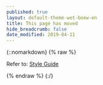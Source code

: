 ```yaml
---
published: true
layout: default-theme-wet-boew-en
title: This page has moved
hide_breadcrumb: false
date_modified: 2019-04-11
---
```

{::nomarkdown}
{% raw %}
<p>Refer to: <a href="../index-en.html">Style Guide</a></p>
{% endraw %}
{:/}
